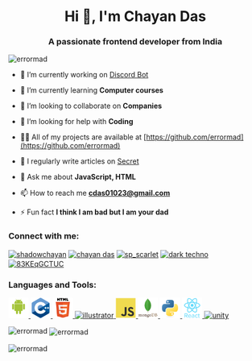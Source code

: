 <h1 align="center">Hi 👋, I'm Chayan Das</h1>
<h3 align="center">A passionate frontend developer from India</h3>

<p align="left"> <img src="https://komarev.com/ghpvc/?username=errormad&label=Profile%20views&color=00ffff&style=flat" alt="errormad" /> </p>

- 🔭 I’m currently working on [Discord Bot](https://discord.com/users/987377452558975016)

- 🌱 I’m currently learning **Computer courses**

- 👯 I’m looking to collaborate on **Companies**

- 🤝 I’m looking for help with **Coding**

- 👨‍💻 All of my projects are available at [https://github.com/errormad](https://github.com/errormad)

- 📝 I regularly write articles on [Secret](Secret)

- 💬 Ask me about **JavaScript, HTML**

- 📫 How to reach me **cdas01023@gmail.com**

- ⚡ Fun fact **I think I am bad but I am your dad**

<h3 align="left">Connect with me:</h3>
<p align="left">
<a href="https://twitter.com/shadowchayan" target="blank"><img align="center" src="https://raw.githubusercontent.com/rahuldkjain/github-profile-readme-generator/master/src/images/icons/Social/twitter.svg" alt="shadowchayan" height="30" width="40" /></a>
<a href="https://fb.com/chayan das" target="blank"><img align="center" src="https://raw.githubusercontent.com/rahuldkjain/github-profile-readme-generator/master/src/images/icons/Social/facebook.svg" alt="chayan das" height="30" width="40" /></a>
<a href="https://instagram.com/sp_scarlet" target="blank"><img align="center" src="https://raw.githubusercontent.com/rahuldkjain/github-profile-readme-generator/master/src/images/icons/Social/instagram.svg" alt="sp_scarlet" height="30" width="40" /></a>
<a href="https://www.youtube.com/c/dark techno" target="blank"><img align="center" src="https://raw.githubusercontent.com/rahuldkjain/github-profile-readme-generator/master/src/images/icons/Social/youtube.svg" alt="dark techno" height="30" width="40" /></a>
<a href="https://discord.gg/83KEqGCTUC" target="blank"><img align="center" src="https://raw.githubusercontent.com/rahuldkjain/github-profile-readme-generator/master/src/images/icons/Social/discord.svg" alt="83KEqGCTUC" height="30" width="40" /></a>
</p>

<h3 align="left">Languages and Tools:</h3>
<p align="left"> <a href="https://developer.android.com" target="_blank" rel="noreferrer"> <img src="https://raw.githubusercontent.com/devicons/devicon/master/icons/android/android-original-wordmark.svg" alt="android" width="40" height="40"/> </a> <a href="https://www.w3schools.com/cpp/" target="_blank" rel="noreferrer"> <img src="https://raw.githubusercontent.com/devicons/devicon/master/icons/cplusplus/cplusplus-original.svg" alt="cplusplus" width="40" height="40"/> </a> <a href="https://www.w3.org/html/" target="_blank" rel="noreferrer"> <img src="https://raw.githubusercontent.com/devicons/devicon/master/icons/html5/html5-original-wordmark.svg" alt="html5" width="40" height="40"/> </a> <a href="https://www.adobe.com/in/products/illustrator.html" target="_blank" rel="noreferrer"> <img src="https://www.vectorlogo.zone/logos/adobe_illustrator/adobe_illustrator-icon.svg" alt="illustrator" width="40" height="40"/> </a> <a href="https://developer.mozilla.org/en-US/docs/Web/JavaScript" target="_blank" rel="noreferrer"> <img src="https://raw.githubusercontent.com/devicons/devicon/master/icons/javascript/javascript-original.svg" alt="javascript" width="40" height="40"/> </a> <a href="https://www.mongodb.com/" target="_blank" rel="noreferrer"> <img src="https://raw.githubusercontent.com/devicons/devicon/master/icons/mongodb/mongodb-original-wordmark.svg" alt="mongodb" width="40" height="40"/> </a> <a href="https://www.python.org" target="_blank" rel="noreferrer"> <img src="https://raw.githubusercontent.com/devicons/devicon/master/icons/python/python-original.svg" alt="python" width="40" height="40"/> </a> <a href="https://reactjs.org/" target="_blank" rel="noreferrer"> <img src="https://raw.githubusercontent.com/devicons/devicon/master/icons/react/react-original-wordmark.svg" alt="react" width="40" height="40"/> </a> <a href="https://unity.com/" target="_blank" rel="noreferrer"> <img src="https://www.vectorlogo.zone/logos/unity3d/unity3d-icon.svg" alt="unity" width="40" height="40"/> </a> </p>

<p><img align="left" src="https://github-readme-stats.vercel.app/api/top-langs?username=errormad&show_icons=true&title_color=ff0000&text_color=0000ff&locale=en&layout=compact" alt="errormad" /></p>

<p>&nbsp;<img align="center" src="https://github-readme-stats.vercel.app/api?username=errormad&show_icons=true&title_color=0000ff&text_color=0000ff&bg_color=00ffff&locale=en" alt="errormad" /></p>

<p><img align="center" src="https://github-readme-streak-stats.herokuapp.com/?user=errormad&theme=highcontrast" alt="errormad" /></p>
